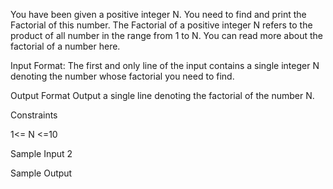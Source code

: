 You have been given a positive integer N. You need to find and print the Factorial of this number. The Factorial of a positive integer N refers to the product of all number in the range from 1 to N. You can read more about the factorial of a number here.

Input Format:
The first and only line of the input contains a single integer N denoting the number whose factorial you need to find.

Output Format
Output a single line denoting the factorial of the number N.

Constraints

1<= N <=10

Sample Input
2

Sample Output
